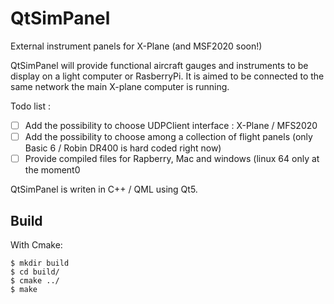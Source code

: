 # QtSimPanel

External instrument panels for X-Plane (and MSF2020 soon!)

QtSimPanel will provide functional aircraft gauges and instruments to be display on a light computer or RasberryPi. It is aimed to be connected to the same network the main X-plane computer is running.

Todo list :

- [ ] Add the possibility to choose UDPClient interface : X-Plane / MFS2020
- [ ] Add the possibility to choose among a collection of flight panels (only Basic 6 / Robin DR400 is hard coded right now)
- [ ] Provide compiled files for Rapberry, Mac and windows (linux 64 only at the moment0

QtSimPanel is writen in C++ / QML using Qt5.


## Build

With Cmake:

```
$ mkdir build
$ cd build/
$ cmake ../
$ make
```
